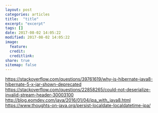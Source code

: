 ```yaml
---
layout: post
categories: articles
title:  "title"
excerpt: "excerpt"
tags: []
date: 2017-08-02 14:05:22
modified: 2017-08-02 14:05:22
image: 
  feature: 
  credit: 
  creditlink: 
share: true
sitemap: false
---
```


https://stackoverflow.com/questions/39761619/why-is-hibernate-java8-hibernate-5-x-jar-shown-deprecated
https://stackoverflow.com/questions/22858265/could-not-deserialize-invalid-stream-header-30003100
http://blog.eomdev.com/java/2016/01/04/jpa_with_java8.html
https://www.thoughts-on-java.org/persist-localdate-localdatetime-jpa/
